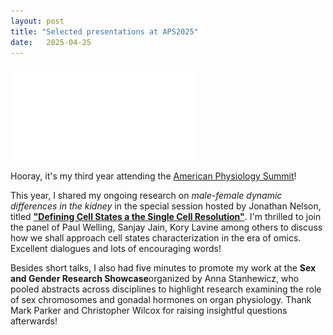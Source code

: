 ```yaml
---
layout: post
title: "Selected presentations at APS2025"
date:   2025-04-25 
---
```


![APS2025](/images/APS2025_Talks.pdf)

Hooray, it's my third year attending the [American Physiology Summit](https://www.physiology.org/professional-development/meetings-events/american-physiology-summit?SSO=Y)! 

This year, I shared my ongoing research on *male-female dynamic differences in the kidney* in the special session hosted by Jonathan Nelson, titled [**"Defining Cell States a the Single Cell Resolution"**](https://events.rdmobile.com/Sessions/Details/2629128). I'm thrilled to join the panel of Paul Welling, Sanjay Jain, Kory Lavine among others to discuss how we shall approach cell states characterization in the era of omics. Excellent dialogues and lots of encouraging words! 

Besides short talks, I also had five minutes to promote my work at the **Sex and Gender Research Showcase**organized by Anna Stanhewicz, who pooled abstracts across disciplines to highlight research examining the role of sex chromosomes and gonadal hormones on organ physiology. Thank Mark Parker and Christopher Wilcox for raising insightful questions afterwards!  
